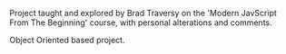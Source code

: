 Project taught and explored by Brad Traversy on the 'Modern JavScript From The Beginning' course, with personal alterations and comments. 

Object Oriented based project.